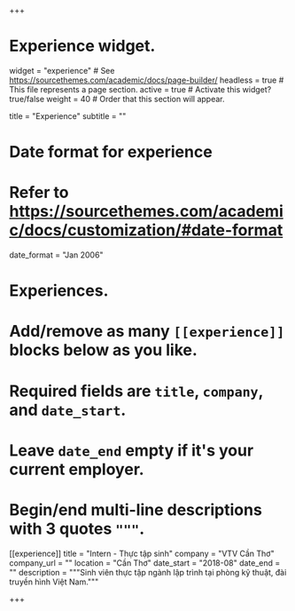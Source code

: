 +++
# Experience widget.
widget = "experience"  # See https://sourcethemes.com/academic/docs/page-builder/
headless = true  # This file represents a page section.
active = true  # Activate this widget? true/false
weight = 40  # Order that this section will appear.

title = "Experience"
subtitle = ""

# Date format for experience
#   Refer to https://sourcethemes.com/academic/docs/customization/#date-format
date_format = "Jan 2006"

# Experiences.
#   Add/remove as many `[[experience]]` blocks below as you like.
#   Required fields are `title`, `company`, and `date_start`.
#   Leave `date_end` empty if it's your current employer.
#   Begin/end multi-line descriptions with 3 quotes `"""`.
[[experience]]
  title = "Intern - Thực tập sinh"
  company = "VTV Cần Thơ"
  company_url = ""
  location = "Cần Thơ"
  date_start = "2018-08"
  date_end = ""
  description = """Sinh viên thực tập ngành lập trình tại phòng kỹ thuật, đài truyền hình Việt Nam."""

+++
